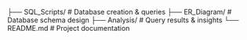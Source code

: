 ├── SQL_Scripts/        # Database creation & queries
├── ER_Diagram/         # Database schema design
├── Analysis/           # Query results & insights
└── README.md           # Project documentation
